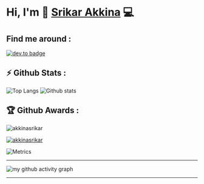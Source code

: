# Hi, I'm 👋 [Srikar Akkina](https://akkinasrikar.github.io) :computer:

## Find me around : 

[![dev.to badge](https://img.shields.io/badge/linkedin-srikarakkina-%230177B5?style=flat&logo=linkedin)](https://www.linkedin.com/in/srikarakkina)


## :zap: Github Stats :

![Top Langs](https://github-readme-stats.vercel.app/api/top-langs/?username=akkinasrikar&theme=cobalt&langs_count=10&layout=compact) 
![Github stats](https://github-readme-stats.vercel.app/api?username=akkinasrikar&theme=calm&show_icons=true&count_private=true)

## :trophy: Github Awards :

<p align="left"> <img src="https://komarev.com/ghpvc/?username=akkinasrikar&label=Profile%20views&color=0e75b6&style=flat" alt="akkinasrikar" /> </p>
<p align="left"> 
	<a href="https://github.com/ryo-ma/github-profile-trophy">
	<img src="https://github-profile-trophy.vercel.app/?username=akkinasrikar&theme=chalk&margin-w=15" alt="akkinasrikar" />
	</a> 
</p>

![Metrics](https://metrics.lecoq.io/akkinasrikar)

 <hr>

![my github activity graph](https://activity-graph.herokuapp.com/graph?username=akkinasrikar&bg_color=22272e&color=9BE8A8&line=9BE8A8&point=40C363&area=false&hide_border=true)

<hr>
